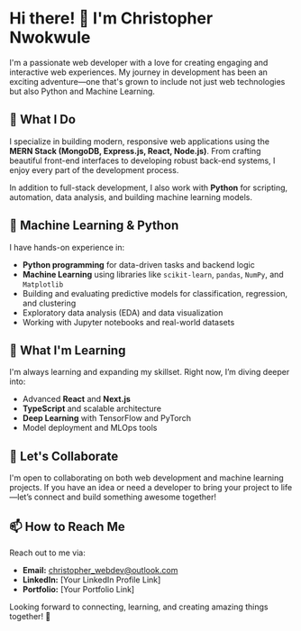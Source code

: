 # Hi there! 👋 I'm Christopher Nwokwule

I'm a passionate web developer with a love for creating engaging and interactive web experiences. My journey in development has been an exciting adventure—one that's grown to include not just web technologies but also Python and Machine Learning.

## 🔭 What I Do

I specialize in building modern, responsive web applications using the **MERN Stack (MongoDB, Express.js, React, Node.js)**. From crafting beautiful front-end interfaces to developing robust back-end systems, I enjoy every part of the development process.

In addition to full-stack development, I also work with **Python** for scripting, automation, data analysis, and building machine learning models.

## 🤖 Machine Learning & Python

I have hands-on experience in:
- **Python programming** for data-driven tasks and backend logic
- **Machine Learning** using libraries like `scikit-learn`, `pandas`, `NumPy`, and `Matplotlib`
- Building and evaluating predictive models for classification, regression, and clustering
- Exploratory data analysis (EDA) and data visualization
- Working with Jupyter notebooks and real-world datasets

## 🌱 What I'm Learning

I'm always learning and expanding my skillset. Right now, I’m diving deeper into:
- Advanced **React** and **Next.js**
- **TypeScript** and scalable architecture
- **Deep Learning** with TensorFlow and PyTorch
- Model deployment and MLOps tools

## 👯 Let's Collaborate

I'm open to collaborating on both web development and machine learning projects. If you have an idea or need a developer to bring your project to life—let’s connect and build something awesome together!

## 📫 How to Reach Me

Reach out to me via:
- **Email:** christopher_webdev@outlook.com  
- **LinkedIn:** [Your LinkedIn Profile Link]  
- **Portfolio:** [Your Portfolio Link]

Looking forward to connecting, learning, and creating amazing things together! 🚀